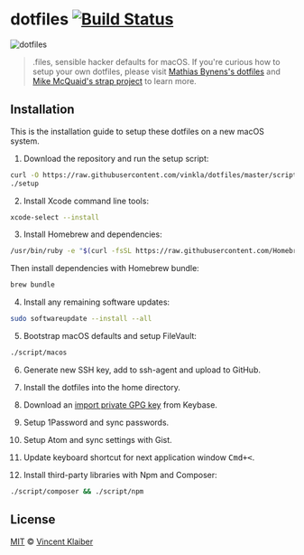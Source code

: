 # dotfiles [![Build Status](https://badgen.net/travis/vinkla/dotfiles/master)](https://travis-ci.org/vinkla/dotfiles)

![dotfiles](https://user-images.githubusercontent.com/499192/40283443-96d526d0-5c7e-11e8-80a1-8843d778a922.png)

> .files, sensible hacker defaults for macOS. If you're curious how to setup your own dotfiles, please visit [Mathias Bynens's dotfiles](https://github.com/mathiasbynens/dotfiles) and [Mike McQuaid's strap project](https://github.com/mikemcquaid/strap) to learn more.

## Installation

This is the installation guide to setup these dotfiles on a new macOS system.

1. Download the repository and run the setup script:

  ```sh
  curl -O https://raw.githubusercontent.com/vinkla/dotfiles/master/script/setup
  ./setup
  ```

2. Install Xcode command line tools:

  ```sh
  xcode-select --install
  ```

3. Install Homebrew and dependencies:

  ```sh
  /usr/bin/ruby -e "$(curl -fsSL https://raw.githubusercontent.com/Homebrew/install/master/install)"
  ```
  
  Then install dependencies with Homebrew bundle:
  
  ```sh
  brew bundle
  ```

4. Install any remaining software updates:
  
  ```sh
  sudo softwareupdate --install --all
  ```
  
5. Bootstrap macOS defaults and setup FileVault:
  
  ```sh
  ./script/macos
  ```

6. Generate new SSH key, add to ssh-agent and upload to GitHub.

7. Install the dotfiles into the home directory.

8. Download an [import private GPG key](https://www.keybits.net/post/import-keybase-private-key) from Keybase.

9. Setup 1Password and sync passwords.

10. Setup Atom and sync settings with Gist.

11. Update keyboard shortcut for next application window <kbd>Cmd+<</kbd>.

12. Install third-party libraries with Npm and Composer:

  ```sh
  ./script/composer && ./script/npm
  ```

## License

[MIT](LICENSE) © [Vincent Klaiber](https://vinkla.com)
